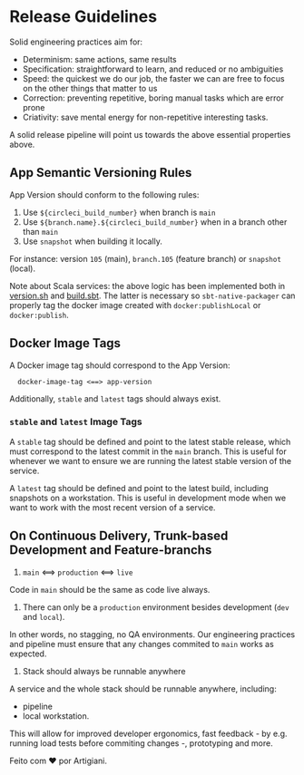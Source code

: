 # Release Guidelines

Solid engineering practices aim for:
 * Determinism: same actions, same results
 * Specification: straightforward to learn, and reduced or no ambiguities
 * Speed: the quickest we do our job, the faster we can are free to focus on the other things that matter to us
 * Correction: preventing repetitive, boring manual tasks which are error prone
 * Criativity: save mental energy for non-repetitive interesting tasks.

A solid release pipeline will point us towards the above essential properties above.

## App Semantic Versioning Rules

App Version should conform to the following rules:
1) Use `${circleci_build_number}` when branch is `main`
1) Use `${branch.name}.${circleci_build_number}` when in a branch other than `main`
1) Use `snapshot` when building it locally.

For instance: version `105` (main), `branch.105` (feature branch) or `snapshot` (local).

Note about Scala services: the above logic has been implemented both in [version.sh](/tools/pipeline/version.sh) and [build.sbt](/build.sbt). The latter is necessary so `sbt-native-packager` can properly tag the docker image created with `docker:publishLocal` or `docker:publish`.

## Docker Image Tags

A Docker image tag should correspond to the App Version:

```
  docker-image-tag <==> app-version
```

Additionally, `stable` and `latest` tags should always exist.

### `stable` and `latest` Image Tags

A `stable` tag should be defined and point to the latest stable release, which must correspond to the latest commit in the `main` branch.
This is useful for whenever we want to ensure we are running the latest stable version of the service.

A `latest` tag should be defined and point to the latest build, including snapshots on a workstation.
This is useful in development mode when we want to work with the most recent version of a service.

## On Continuous Delivery, Trunk-based Development and Feature-branchs

1) `main` <==> `production` <==> `live`

Code in `main` should be the same as code live always.

1) There can only be a `production` environment besides development (`dev` and `local`).

In other words, no stagging, no QA environments. Our engineering practices and pipeline must ensure that any changes commited to `main` works as expected.

1) Stack should always be runnable anywhere

A service and the whole stack should be runnable anywhere, including:
 - pipeline
 - local workstation.

This will allow for improved developer ergonomics, fast feedback - by e.g. running load tests before commiting changes -, prototyping and more.


Feito com ❤️ por Artigiani.

